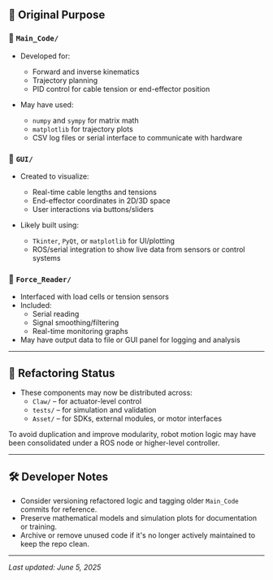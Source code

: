 
## 🧠 Original Purpose

### 🔹 `Main_Code/`
- Developed for:
  - Forward and inverse kinematics
  - Trajectory planning
  - PID control for cable tension or end-effector position

- May have used:
  - `numpy` and `sympy` for matrix math
  - `matplotlib` for trajectory plots
  - CSV log files or serial interface to communicate with hardware

### 🔹 `GUI/`
- Created to visualize:
  - Real-time cable lengths and tensions
  - End-effector coordinates in 2D/3D space
  - User interactions via buttons/sliders

- Likely built using:
  - `Tkinter`, `PyQt`, or `matplotlib` for UI/plotting
  - ROS/serial integration to show live data from sensors or control systems

### 🔹 `Force_Reader/`
- Interfaced with load cells or tension sensors
- Included:
  - Serial reading
  - Signal smoothing/filtering
  - Real-time monitoring graphs
- May have output data to file or GUI panel for logging and analysis

---

## 🔗 Refactoring Status

- These components may now be distributed across:
  - `Claw/` – for actuator-level control
  - `tests/` – for simulation and validation
  - `Asset/` – for SDKs, external modules, or motor interfaces

To avoid duplication and improve modularity, robot motion logic may have been consolidated under a ROS node or higher-level controller.

---

## 🛠️ Developer Notes

- Consider versioning refactored logic and tagging older `Main_Code` commits for reference.
- Preserve mathematical models and simulation plots for documentation or training.
- Archive or remove unused code if it's no longer actively maintained to keep the repo clean.

---

*Last updated: June 5, 2025*
